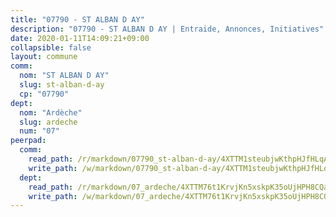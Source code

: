 ```yaml
---
title: "07790 - ST ALBAN D AY"
description: "07790 - ST ALBAN D AY | Entraide, Annonces, Initiatives"
date: 2020-01-11T14:09:21+09:00
collapsible: false
layout: commune
comm:
  nom: "ST ALBAN D AY"
  slug: st-alban-d-ay
  cp: "07790"
dept:
  nom: "Ardèche"
  slug: ardeche
  num: "07"
peerpad:
  comm:
    read_path: /r/markdown/07790_st-alban-d-ay/4XTTM1steubjwKthpHJfHLqAYLPuCKwwLqyuaDUm9cuzydYN5
    write_path: /w/markdown/07790_st-alban-d-ay/4XTTM1steubjwKthpHJfHLqAYLPuCKwwLqyuaDUm9cuzydYN5-K3TgUaEnGZMbvfUu5TBzCEmRvZia71p3NGkHGEgV18oWS2rrrDFQ1Zmuic6h6Wk2BBbynv6TxAzcwuTkBV2h8yqiF5Z4x5682YyZKLFZthmdML34V8VPPXFDZPG7cBVKnuRZuoi1
  dept:
    read_path: /r/markdown/07_ardeche/4XTTM76t1KrvjKn5xskpK35oUjHPH8CQaLdMsC4TVbgaVPp9H
    write_path: /w/markdown/07_ardeche/4XTTM76t1KrvjKn5xskpK35oUjHPH8CQaLdMsC4TVbgaVPp9H-K3TgTz6XqMtb1TG26LozWQGWzYCmeEroVRKKCBntm7SADEzfC88gC5qx4GzHEVb3Y3CHH1FRtgCq45v9wokwFBFS6YysdmDNnD29f5C4C6FuF2ZpCUFJZY3XzmFx1kWscUwpw6qR
---
```


